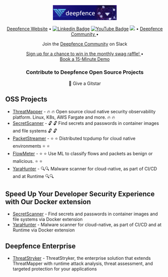 <div align="center"><img width="40%" height="65%" src="https://raw.githubusercontent.com/deepfence/.github/main/assets/img/github-profile-banner-1.png" alt="Deepfence"></div>

<p align="center">
  <a href="https://deepfence.io"> Deepfence Website</a> •
  <a href="https://www.linkedin.com/company/deepfence-inc"><img src="https://img.shields.io/badge/deepfence-mycompany/?style=flat-square&logo=Linkedin&logoColor=white&link=https://www.linkedin.com/company/deepfence-inc" alt="Linkedin Badge" ></a>
  <a href="https://www.youtube.com/channel/UCklvbuOjnzpmtXy-g97tfWQ/"><img src="https://img.shields.io/badge/-deepfence-darkred?style=flat-square&logo=youtube&logoColor=white&link=https://www.youtube.com/channel/UCklvbuOjnzpmtXy-g97tfWQ/" alt="YouTube Badge" ></a>
  <a href="https://twitter.com/intent/follow?screen_name=deepfence&tw_p=followbutton"><img src="https://img.shields.io/twitter/follow/deepfence?label=%40deepfence&style=social"></a>
  •
   <a href="https://community.deepfence.io"> Deepfence Community </a> •
</p>
<p align="center">
    Join the <a href="https://join.slack.com/t/deepfence-community/shared_invite/zt-podmzle9-5X~qYx8wMaLt9bGWwkSdgQ">Deepfence Community</a> on Slack
<br/>
<p align="center">
  <a href="https://go.deepfence.io/community-monthly-swag-sign-up"> Sign up for a chance to win in the monthly swag raffle! </a> •<br>
 <a href="https://go.deepfence.io/15-minute-demo"> Book a 15-Minute Demo </a> 
</p>
<h3 align="center">Contribute to Deepfence Open Source Projects</h3>
<p align="center">🌟 Give a Gitstar </p>

## OSS Projects
- [ThreatMapper](https://github.com/deepfence/ThreatMapper) - 🔥 🔥 Open source cloud native security observability platform. Linux, K8s, AWS Fargate and more. 🔥 🔥 <br>
- [SecretScanner](https://github.com/deepfence/SecretScanner)  - 🔓 🔓 Find secrets and passwords in container images and file systems 🔓 🔓<br>
- [PacketStreamer](https://github.com/deepfence/PacketStreamer) - ⭐ ⭐ Distributed tcpdump for cloud native environments ⭐ ⭐ <br>
- [FlowMeter](https://github.com/deepfence/FlowMeter) - ⭐ ⭐ Use ML to classify flows and packets as benign or malicious. ⭐ ⭐ <br>
- [YaraHunter](https://github.com/deepfence/YaraHunter) - 🔍🔍 Malware scanner for cloud-native, as part of CI/CD and at Runtime 🔍🔍 <br> 

## Speed Up Your Developer Security Experience with Our Docker extension 

- [SecretScanner](https://github.com/deepfence/secretscanner-docker-extension) - Find secrets and passwords in container images and file systems via Docker extension 
- [YaraHunter](https://github.com/deepfence/yarahunter-docker-extension) - Malware scanner for cloud-native, as part of CI/CD and at Runtime via Docker extension 

## Deepfence Enterprise 

- [ThreatStryker](https://deepfence.io/threatstryker/) - ThreatStryker, the enterprise solution that extends ThreatMapper with runtime attack analysis, threat assessment, and targeted protection for your applications
 <br>
